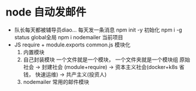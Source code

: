 # node 自动发邮件
- 队长每天都被辅导员diao...
    每天发一条消息
    npm init -y  初始化
    npm i -g status  global全局
    npm i nodemailer  当前项目
- JS require + module.exports common.js 模块化
    1. 内置模块
    2. 自己封装模块 一个文件就是一个模块， 一个文件夹就是一个模块组
     原始社会 -> 封建社会 (module+require) -> 资本主义社会(docker+k8s 省钱， 快速运维) -> 共产主义(投资人)
    3. nodemailer 常用的邮件模块